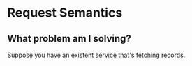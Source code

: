 # Request Semantics

## What problem am I solving?

Suppose you have an existent service that's fetching records.
